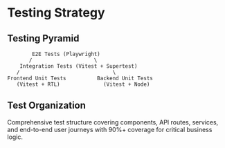 # Testing Strategy

## Testing Pyramid

```text
        E2E Tests (Playwright)
       /                    \
    Integration Tests (Vitest + Supertest)
   /                              \
Frontend Unit Tests          Backend Unit Tests
   (Vitest + RTL)              (Vitest + Node)
```

## Test Organization

Comprehensive test structure covering components, API routes, services, and end-to-end user journeys with 90%+ coverage for critical business logic.
